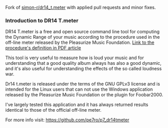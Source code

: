 Fork of [simon-r/dr14_t.meter](https://github.com/simon-r/dr14_t.meter) with applied pull requests and minor fixes.

### Introduction to DR14 T.meter ###

DR14 T.meter is a free and open source command line tool for computing the Dynamic Range of your music according to the procedure used in the off-line meter released by the Pleasurize Music Foundation. [Link to the procedure's definition in PDF article](http://www.dynamicrange.de/sites/default/files/Measuring%20DR%20ENv3.pdf)

This tool is very useful to measure how is loud your music and for understanding that a good quality album always has also a good dynamic, and it's also useful for understanding the effects of the so called loudness war.

Dr14 t.meter is released under the terms of the  GNU GPLv3 license and  is intended for the Linux users that can not use the Windows application released by the Pleasurize Music Foundation or the plugin for Foobar2000.

I've largely tested this application and it has always returned results identical to those of the official off-line meter. 


For more info visit: https://github.com/pe7ro/p7_dr14tmeter
